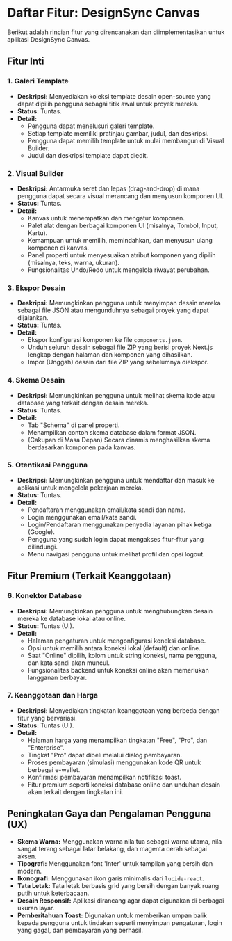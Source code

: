 # Daftar Fitur: DesignSync Canvas

Berikut adalah rincian fitur yang direncanakan dan diimplementasikan untuk aplikasi DesignSync Canvas.

## Fitur Inti

### 1. Galeri Template
- **Deskripsi:** Menyediakan koleksi template desain open-source yang dapat dipilih pengguna sebagai titik awal untuk proyek mereka.
- **Status:** Tuntas.
- **Detail:**
    - Pengguna dapat menelusuri galeri template.
    - Setiap template memiliki pratinjau gambar, judul, dan deskripsi.
    - Pengguna dapat memilih template untuk mulai membangun di Visual Builder.
    - Judul dan deskripsi template dapat diedit.

### 2. Visual Builder
- **Deskripsi:** Antarmuka seret dan lepas (drag-and-drop) di mana pengguna dapat secara visual merancang dan menyusun komponen UI.
- **Status:** Tuntas.
- **Detail:**
    - Kanvas untuk menempatkan dan mengatur komponen.
    - Palet alat dengan berbagai komponen UI (misalnya, Tombol, Input, Kartu).
    - Kemampuan untuk memilih, memindahkan, dan menyusun ulang komponen di kanvas.
    - Panel properti untuk menyesuaikan atribut komponen yang dipilih (misalnya, teks, warna, ukuran).
    - Fungsionalitas Undo/Redo untuk mengelola riwayat perubahan.

### 3. Ekspor Desain
- **Deskripsi:** Memungkinkan pengguna untuk menyimpan desain mereka sebagai file JSON atau mengunduhnya sebagai proyek yang dapat dijalankan.
- **Status:** Tuntas.
- **Detail:**
    - Ekspor konfigurasi komponen ke file `components.json`.
    - Unduh seluruh desain sebagai file ZIP yang berisi proyek Next.js lengkap dengan halaman dan komponen yang dihasilkan.
    - Impor (Unggah) desain dari file ZIP yang sebelumnya diekspor.

### 4. Skema Desain
- **Deskripsi:** Memungkinkan pengguna untuk melihat skema kode atau database yang terkait dengan desain mereka.
- **Status:** Tuntas.
- **Detail:**
    - Tab "Schema" di panel properti.
    - Menampilkan contoh skema database dalam format JSON.
    - (Cakupan di Masa Depan) Secara dinamis menghasilkan skema berdasarkan komponen pada kanvas.

### 5. Otentikasi Pengguna
- **Deskripsi:** Memungkinkan pengguna untuk mendaftar dan masuk ke aplikasi untuk mengelola pekerjaan mereka.
- **Status:** Tuntas.
- **Detail:**
    - Pendaftaran menggunakan email/kata sandi dan nama.
    - Login menggunakan email/kata sandi.
    - Login/Pendaftaran menggunakan penyedia layanan pihak ketiga (Google).
    - Pengguna yang sudah login dapat mengakses fitur-fitur yang dilindungi.
    - Menu navigasi pengguna untuk melihat profil dan opsi logout.

## Fitur Premium (Terkait Keanggotaan)

### 6. Konektor Database
- **Deskripsi:** Memungkinkan pengguna untuk menghubungkan desain mereka ke database lokal atau online.
- **Status:** Tuntas (UI).
- **Detail:**
    - Halaman pengaturan untuk mengonfigurasi koneksi database.
    - Opsi untuk memilih antara koneksi lokal (default) dan online.
    - Saat "Online" dipilih, kolom untuk string koneksi, nama pengguna, dan kata sandi akan muncul.
    - Fungsionalitas backend untuk koneksi online akan memerlukan langganan berbayar.

### 7. Keanggotaan dan Harga
- **Deskripsi:** Menyediakan tingkatan keanggotaan yang berbeda dengan fitur yang bervariasi.
- **Status:** Tuntas (UI).
- **Detail:**
    - Halaman harga yang menampilkan tingkatan "Free", "Pro", dan "Enterprise".
    - Tingkat "Pro" dapat dibeli melalui dialog pembayaran.
    - Proses pembayaran (simulasi) menggunakan kode QR untuk berbagai e-wallet.
    - Konfirmasi pembayaran menampilkan notifikasi toast.
    - Fitur premium seperti koneksi database online dan unduhan desain akan terkait dengan tingkatan ini.

## Peningkatan Gaya dan Pengalaman Pengguna (UX)

- **Skema Warna:** Menggunakan warna nila tua sebagai warna utama, nila sangat terang sebagai latar belakang, dan magenta cerah sebagai aksen.
- **Tipografi:** Menggunakan font 'Inter' untuk tampilan yang bersih dan modern.
- **Ikonografi:** Menggunakan ikon garis minimalis dari `lucide-react`.
- **Tata Letak:** Tata letak berbasis grid yang bersih dengan banyak ruang putih untuk keterbacaan.
- **Desain Responsif:** Aplikasi dirancang agar dapat digunakan di berbagai ukuran layar.
- **Pemberitahuan Toast:** Digunakan untuk memberikan umpan balik kepada pengguna untuk tindakan seperti menyimpan pengaturan, login yang gagal, dan pembayaran yang berhasil.
